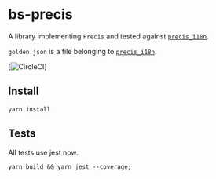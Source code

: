 # bs-precis

A library implementing `Precis` and tested against [`precis_i18n`](https://github.com/byllyfish/precis_i18n).

`golden.json` is a file belonging to [`precis_i18n`](https://github.com/byllyfish/precis_i18n).

[![CircleCI](https://circleci.com/gh/NineFX/bs-precis.svg?style=svg)]

## Install

```
yarn install
```

## Tests

All tests use jest now. 
```
yarn build && yarn jest --coverage;
```
